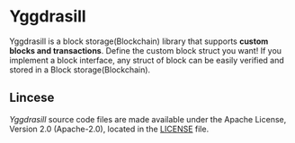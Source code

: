 # Yggdrasill

Yggdrasill is a block storage(Blockchain) library that supports **custom blocks and transactions**.
Define the custom block struct you want! If you implement a block interface, any struct of block can be easily verified and stored in a Block storage(Blockchain).

## Lincese

*Yggdrasill* source code files are made available under the Apache License, Version 2.0 (Apache-2.0), located in the [LICENSE](LICENSE) file.
